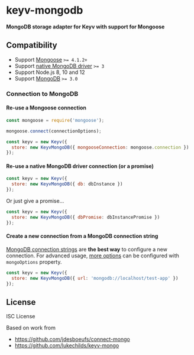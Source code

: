 # keyv-mongodb

**MongoDB storage adapter for Keyv with support for Mongoose**


## Compatibility

* Support [Mongoose](http://mongoosejs.com/index.html) `>= 4.1.2+`
* Support [native MongoDB driver](http://mongodb.github.io/node-mongodb-native/) `>= 3`
* Support Node.js 8, 10 and 12
* Support [MongoDB](https://www.mongodb.com/) `>= 3.0`


### Connection to MongoDB

#### Re-use a Mongoose connection

```js
const mongoose = require('mongoose');

mongoose.connect(connectionOptions);

const keyv = new Keyv({
  store: new KeyvMongoDB({ mongooseConnection: mongoose.connection })
});
```

#### Re-use a native MongoDB driver connection (or a promise)

```js
const keyv = new Keyv({
  store: new KeyvMongoDB({ db: dbInstance })
});
```

Or just give a promise...

```js
const keyv = new Keyv({
  store: new KeyvMongoDB({ dbPromise: dbInstancePromise })
});
```

#### Create a new connection from a MongoDB connection string

[MongoDB connection strings](http://docs.mongodb.org/manual/reference/connection-string/) are __the best way__ to configure a new connection. For advanced usage, [more options](http://mongodb.github.io/node-mongodb-native/driver-articles/mongoclient.html#mongoclient-connect-options) can be configured with `mongoOptions` property.

```js
const keyv = new Keyv({
  store: new KeyvMongoDB({ url: 'mongodb://localhost/test-app' })
});
```


## License

ISC License

Based on work from
* https://github.com/jdesboeufs/connect-mongo
* https://github.com/lukechilds/keyv-mongo
